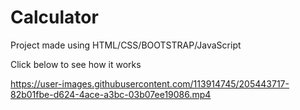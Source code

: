 # Calculator
Project made using HTML/CSS/BOOTSTRAP/JavaScript 

Click below to see how it works

https://user-images.githubusercontent.com/113914745/205443717-82b01fbe-d624-4ace-a3bc-03b07ee19086.mp4
